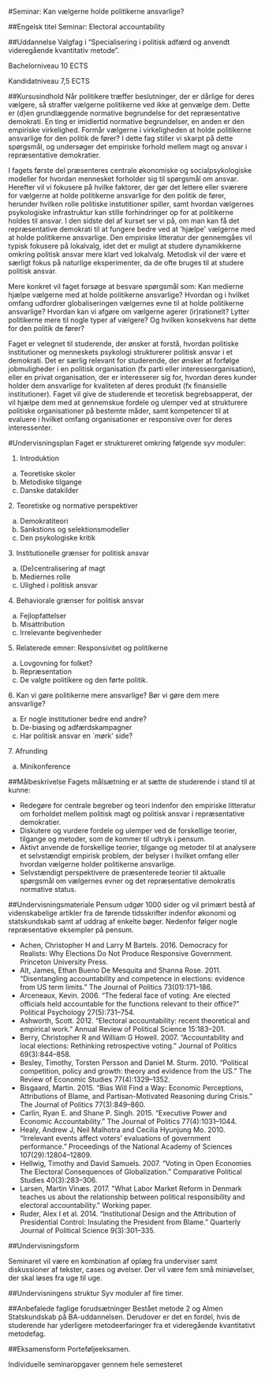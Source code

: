 #Seminar: Kan vælgerne holde politikerne ansvarlige?
 
##Engelsk titel
Seminar: Electoral accountability
 
##Uddannelse
Valgfag i  “Specialisering i politisk adfærd og anvendt videregående kvantitativ metode”.
 
Bachelorniveau 10 ECTS
 
Kandidatniveau 7,5 ECTS
 
##Kursusindhold
Når politikere træffer beslutninger, der er dårlige for deres vælgere, så straffer vælgerne politikerne ved ikke at genvælge dem. Dette er (d)en grundlæggende normative begrundelse for det repræsentative demokrati. En ting er imidlertid normative begrundelser, en anden er den empiriske virkelighed. Formår vælgerne i virkeligheden at holde politikerne ansvarlige for den politik de fører? I dette fag stiller vi skarpt på dette spørgsmål, og undersøger det empiriske forhold mellem magt og ansvar i repræsentative demokratier.

I fagets første del præsenteres centrale økonomiske og socialpsykologiske modeller for hvordan mennesket forholder sig til spørgsmål om ansvar. Herefter vil vi fokusere på hvilke faktorer, der gør det lettere eller sværere for vælgerne at holde politikerne ansvarlige for den politik de fører, herunder hvilken rolle politiske instutitioner spiller, samt hvordan vælgernes psykologiske infrastruktur kan stille forhindringer op for at politikerne holdes til ansvar. I den sidste del af kurset ser vi på, om man kan få det repræsentative demokrati til at fungere bedre ved at 'hjælpe' vælgerne med at holde politikerne ansvarlige. Den empiriske litteratur der gennemgåes vil typisk fokusere på lokalvalg, idet det er muligt at studere dynamikkerne omkring politisk ansvar mere klart ved lokalvalg. Metodisk vil der være et særligt fokus på naturlige eksperimenter, da de ofte bruges til at studere politisk ansvar.

Mere konkret vil faget forsøge at besvare spørgsmål som: Kan medierne hjælpe vælgerne med at holde politikerne ansvarlige? Hvordan og i hvilket omfang udfordrer globaliseringen vælgernes evne til at holde politikerne ansvarlige? Hvordan kan vi afgøre om vælgerne agerer (ir)rationelt? Lytter politikerne mere til nogle typer af vælgere? Og hvilken konsekvens har dette for den politik de fører?

Faget er velegnet til studerende, der ønsker at forstå, hvordan politiske institutioner og menneskets psykologi strukturerer politisk ansvar i et demokrati. Det er særlig relevant for studerende, der ønsker at forfølge jobmuligheder i en politisk organisation (fx parti eller interesseorganisation), eller en privat organisation, der er interesserer sig for, hvordan deres kunder holder dem ansvarlige for kvaliteten af deres produkt (fx finansielle institutioner). Faget vil give de studerende et teoretisk begrebsapperat, der vil hjælpe dem med at gennemskue fordele og ulemper ved at strukturere politiske organisationer på bestemte måder, samt kompetencer til at evaluere i hvilket omfang organisationer er responsive over for deres interessenter.

#Undervisningsplan
Faget er struktureret omkring følgende syv moduler:

1. Introduktion
<ol type="a">
  <li>Teoretiske skoler</li>
  <li>Metodiske tilgange </li>
  <li>Danske datakilder</li>
</ol>
2. Teoretiske og normative perspektiver
<ol type="a">
  <li>Demokratiteori</li>
  <li>Sankstions og selektionsmodeller </li>
  <li>Den psykologiske kritik</li>
</ol>
3. Institutionelle grænser for politisk ansvar
<ol type="a">
  <li>(De)centralisering af magt</li>
  <li>Mediernes rolle</li>
  <li>Ulighed i politisk ansvar</li>
</ol>
4. Behaviorale grænser for politisk ansvar
<ol type="a">
  <li>Fejlopfattelser</li>
  <li>Misattribution</li>
  <li>Irrelevante begivenheder</li>
</ol>
5. Relaterede emner: Responsivitet og politikerne
<ol type="a">
  <li>Lovgovning for folket?</li>
   <li>Repræsentation</li>
  <li>De valgte politikere og den førte politik.</li>
</ol>
6. Kan vi gøre politikerne mere ansvarlige? Bør vi gøre dem mere ansvarlige?
<ol type="a">
  <li>Er nogle institutioner bedre end andre?</li>
   <li>De-biasing og adfærdskampagner</li>
  <li>Har politisk ansvar en `mørk' side?</li>
</ol>
7. Afrunding
<ol type="a">
  <li>Minikonference</li>
</ol>

##Målbeskrivelse
Fagets målsætning er at sætte de studerende i stand til at kunne:
* Redegøre for centrale begreber og teori indenfor den empiriske litteratur om forholdet mellem politisk magt og politisk ansvar i repræsentative demokratier.
* Diskutere og vurdere fordele og ulemper ved de forskellige teorier, tilgange og metoder, som de kommer til udtryk i pensum.
* Aktivt anvende de forskellige teorier, tilgange og metoder til at analysere et selvstændigt empirisk problem, der belyser i hvilket omfang eller hvordan vælgerne holder politikerne ansvarlige.
* Selvstændigt perspektivere de præsenterede teorier til aktualle spørgsmål om vælgernes evner og det repræsentative demokratis normative status.


##Undervisningsmateriale
Pensum udgør 1000 sider og vil primært bestå af videnskabelige artikler fra de førende tidsskrifter indenfor økonomi og statskundskab samt af uddrag af enkelte bøger. Nedenfor følger nogle repræsentative eksempler på pensum.
 
* Achen, Christopher H and Larry M Bartels. 2016. Democracy for Realists: Why Elections Do Not Produce Responsive Government. Princeton University Press.
* Alt, James, Ethan Bueno De Mesquita and Shanna Rose. 2011. “Disentangling accountability and competence in elections: evidence from US term limits.” The Journal of Politics 73(01):171–186.
* Arceneaux, Kevin. 2006. “The federal face of voting: Are elected officials held accountable for the functions relevant to their office?” Political Psychology 27(5):731–754. 
* Ashworth, Scott. 2012. “Electoral accountability: recent theoretical and empirical work.” Annual Review of Political Science 15:183–201.
* Berry, Christopher R and William G Howell. 2007. “Accountability and local elections: Rethinking retrospective voting.” Journal of Politics 69(3):844–858.
* Besley, Timothy, Torsten Persson and Daniel M. Sturm. 2010. “Political competition, policy and growth: theory and evidence from the US.” The Review of Economic Studies 77(4):1329–1352.
* Bisgaard, Martin. 2015. “Bias Will Find a Way: Economic Perceptions, Attributions of Blame, and Partisan-Motivated Reasoning during Crisis.” The Journal of Politics 77(3):849–860.
* Carlin, Ryan E. and Shane P. Singh. 2015. “Executive Power and Economic Accountability.” The Journal of Politics 77(4):1031–1044.     
* Healy, Andrew J, Neil Malhotra and Cecilia Hyunjung Mo. 2010. “Irrelevant events affect voters’ evaluations of government performance.” Proceedings of the National Academy of Sciences 107(29):12804–12809.
* Hellwig, Timothy and David Samuels. 2007. “Voting in Open Economies The Electoral Consequences of Globalization.” Comparative Political Studies 40(3):283–306.
* Larsen, Martin Vinæs. 2017. "What Labor Market Reform in Denmark teaches us about the relationship between political responsibility and electoral accountability." Working paper.
* Ruder, Alex I et al. 2014. “Institutional Design and the Attribution of Presidential Control: Insulating the President from Blame.” Quarterly Journal of Political Science 9(3):301–335.
 
##Undervisningsform

Seminaret vil være en kombination af oplæg fra underviser samt diskussioner af tekster, cases og øvelser. Der vil være fem små miniøvelser, der skal løses fra uge til uge.
 
##Undervisningens struktur
Syv moduler af fire timer.
 
##Anbefalede faglige forudsætninger
Bestået metode 2 og Almen Statskundskab på BA-uddannelsen. Derudover er det en fordel, hvis de studerende har yderligere metodeerfaringer fra et videregående kvantitativt metodefag.
 
##Eksamensform
Porteføljeeksamen.

Individuelle seminaropgaver gennem hele semesteret
